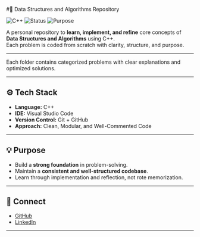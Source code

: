 #🧠 Data Structures and Algorithms Repository  

![C++](https://img.shields.io/badge/Language-C++-blue?logo=c%2B%2B)
![Status](https://img.shields.io/badge/Status-In%20Progress-yellow)
![Purpose](https://img.shields.io/badge/Goal-Learning%20%26%20Consistency-brightgreen)

A personal repository to **learn, implement, and refine** core concepts of **Data Structures and Algorithms** using C++.  
Each problem is coded from scratch with clarity, structure, and purpose.

---

Each folder contains categorized problems with clear explanations and optimized solutions.

---

## ⚙️ Tech Stack  
- **Language:** C++  
- **IDE:** Visual Studio Code  
- **Version Control:** Git + GitHub  
- **Approach:** Clean, Modular, and Well-Commented Code  

---

## 💡 Purpose  
- Build a **strong foundation** in problem-solving.  
- Maintain a **consistent and well-structured codebase**.  
- Learn through implementation and reflection, not rote memorization.  

---

## 🔗 Connect  
- [GitHub](https://github.com/rishabh-raval)  
- [LinkedIn](https://www.linkedin.com/in/rishabh-raval-673293228)  

---
